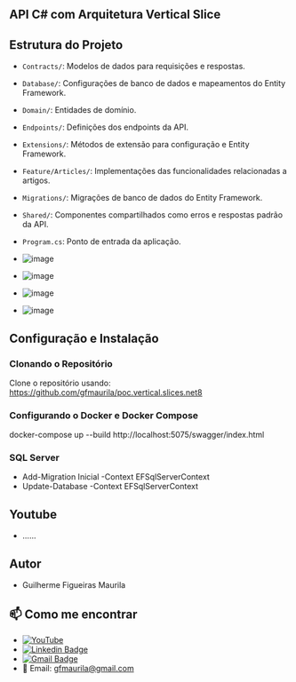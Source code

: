 
## API C# com Arquitetura Vertical Slice
## Estrutura do Projeto

- `Contracts/`: Modelos de dados para requisições e respostas.
- `Database/`: Configurações de banco de dados e mapeamentos do Entity Framework.
- `Domain/`: Entidades de domínio.
- `Endpoints/`: Definições dos endpoints da API.
- `Extensions/`: Métodos de extensão para configuração e Entity Framework.
- `Feature/Articles/`: Implementações das funcionalidades relacionadas a artigos.
- `Migrations/`: Migrações de banco de dados do Entity Framework.
- `Shared/`: Componentes compartilhados como erros e respostas padrão da API.
- `Program.cs`: Ponto de entrada da aplicação.

- ![image](https://github.com/gfmaurila/poc.vertical.slices.net8/assets/5544035/1ce7897a-9588-48ad-b2dc-784ed13ea030)
- ![image](https://github.com/gfmaurila/poc.vertical.slices.net8/assets/5544035/b32fefd6-3e3d-4e64-bb3a-6a86d8f6abaa)
- ![image](https://github.com/gfmaurila/poc.vertical.slices.net8/assets/5544035/7ad3089e-5f01-471e-b6b5-232e82a3c27f)
- ![image](https://github.com/gfmaurila/poc.vertical.slices.net8/assets/5544035/558d1b24-1156-459d-881b-f451fc0056f8)





## Configuração e Instalação

### Clonando o Repositório
Clone o repositório usando: https://github.com/gfmaurila/poc.vertical.slices.net8

### Configurando o Docker e Docker Compose
docker-compose up --build
http://localhost:5075/swagger/index.html

### SQL Server
- Add-Migration Inicial -Context EFSqlServerContext
- Update-Database -Context EFSqlServerContext

## Youtube
- ......

## Autor

- Guilherme Figueiras Maurila

## 📫 Como me encontrar
- [![YouTube](https://img.shields.io/badge/YouTube-FF0000?style=for-the-badge&logo=youtube&logoColor=white)](https://www.youtube.com/channel/UCjy19AugQHIhyE0Nv558jcQ)
- [![Linkedin Badge](https://img.shields.io/badge/-Guilherme_Figueiras_Maurila-blue?style=flat-square&logo=Linkedin&logoColor=white&link=https://www.linkedin.com/in/guilherme-maurila)](https://www.linkedin.com/in/guilherme-maurila)
- [![Gmail Badge](https://img.shields.io/badge/-gfmaurila@gmail.com-c14438?style=flat-square&logo=Gmail&logoColor=white&link=mailto:gfmaurila@gmail.com)](mailto:gfmaurila@gmail.com)
- 📧 Email: gfmaurila@gmail.com


